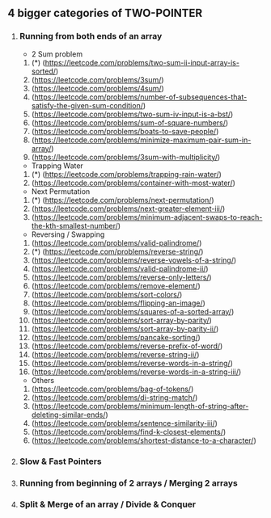 
## 4 bigger categories of TWO-POINTER
1. ### Running from both ends of an array
   * 2 Sum problem
   1. (*) (https://leetcode.com/problems/two-sum-ii-input-array-is-sorted/)
   1. (https://leetcode.com/problems/3sum/)
   1. (https://leetcode.com/problems/4sum/)
   1. (https://leetcode.com/problems/number-of-subsequences-that-satisfy-the-given-sum-condition/)
   1. (https://leetcode.com/problems/two-sum-iv-input-is-a-bst/)
   1. (https://leetcode.com/problems/sum-of-square-numbers/)
   1. (https://leetcode.com/problems/boats-to-save-people/)
   1. (https://leetcode.com/problems/minimize-maximum-pair-sum-in-array/)
   1. (https://leetcode.com/problems/3sum-with-multiplicity/)

   * Trapping Water
   1. (*) (https://leetcode.com/problems/trapping-rain-water/) 
   1. (https://leetcode.com/problems/container-with-most-water/)

   * Next Permutation
   1. (*) (https://leetcode.com/problems/next-permutation/)
   1. (https://leetcode.com/problems/next-greater-element-iii/)
   1. (https://leetcode.com/problems/minimum-adjacent-swaps-to-reach-the-kth-smallest-number/)

   * Reversing / Swapping
   1. (https://leetcode.com/problems/valid-palindrome/)
   1. (*) (https://leetcode.com/problems/reverse-string/)
   1. (https://leetcode.com/problems/reverse-vowels-of-a-string/)
   1. (https://leetcode.com/problems/valid-palindrome-ii/)
   1. (https://leetcode.com/problems/reverse-only-letters/)
   1. (https://leetcode.com/problems/remove-element/)
   1. (https://leetcode.com/problems/sort-colors/)
   1. (https://leetcode.com/problems/flipping-an-image/)
   1. (https://leetcode.com/problems/squares-of-a-sorted-array/)
   1. (https://leetcode.com/problems/sort-array-by-parity/)
   1. (https://leetcode.com/problems/sort-array-by-parity-ii/)
   1. (https://leetcode.com/problems/pancake-sorting/)
   1. (https://leetcode.com/problems/reverse-prefix-of-word/)
   1. (https://leetcode.com/problems/reverse-string-ii/)
   1. (https://leetcode.com/problems/reverse-words-in-a-string/)
   1. (https://leetcode.com/problems/reverse-words-in-a-string-iii/)

   * Others
   1. (https://leetcode.com/problems/bag-of-tokens/)
   1. (https://leetcode.com/problems/di-string-match/)
   1. (https://leetcode.com/problems/minimum-length-of-string-after-deleting-similar-ends/)
   1. (https://leetcode.com/problems/sentence-similarity-iii/)
   1. (https://leetcode.com/problems/find-k-closest-elements/)
   1. (https://leetcode.com/problems/shortest-distance-to-a-character/)
2. ### Slow & Fast Pointers
3. ### Running from beginning of 2 arrays / Merging 2 arrays
4. ### Split & Merge of an array / Divide & Conquer
